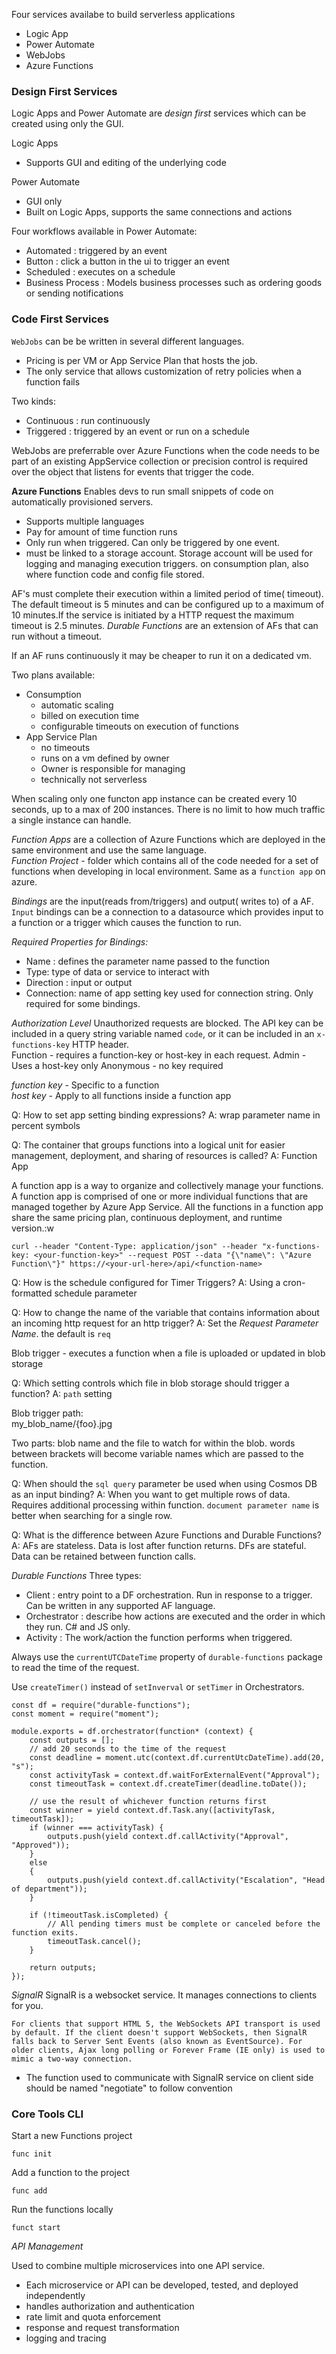 Four services availabe to build serverless applications
- Logic App
- Power Automate
- WebJobs
- Azure Functions

### Design First Services
Logic Apps and Power Automate are *design first* services which can be created using only the GUI.

Logic Apps
- Supports GUI and editing of the underlying code

Power Automate
- GUI only
- Built on Logic Apps, supports the same connections and actions

Four workflows available in Power Automate:  
- Automated : triggered by an event
- Button : click a button in the ui to trigger an event
- Scheduled : executes on a schedule
- Business Process : Models business processes such as ordering goods or sending notifications

### Code First Services

`WebJobs` can be be written in several different languages.
- Pricing is per VM or App Service Plan that hosts the job.
- The only service that allows customization of retry policies when a function fails

Two kinds: 
- Continuous : run continuously
- Triggered : triggered by an event or run on a schedule

WebJobs are preferrable over Azure Functions when the code needs to be part of an existing AppService collection or precision control is required over the object that listens for events that trigger the code.

**Azure Functions**
Enables devs to run small snippets of code on automatically provisioned servers. 
- Supports multiple languages
- Pay  for amount of time function runs
- Only run when triggered. Can only be triggered by one event.
- must be linked to a storage account. Storage account will be used for logging and managing execution triggers. on consumption plan, also where function code and config file stored.

AF's must complete their execution within a limited period of time( timeout). The default timeout is 5 minutes and can be configured up to a maximum of 10 minutes.If the service is initiated by a HTTP request the maximum timeout is 2.5 minutes. *Durable Functions* are an extension of AFs that can run without a timeout.

If an AF runs continuously it may be cheaper to run it on a dedicated vm.

Two plans available:
- Consumption
    + automatic scaling
    + billed on execution time
    + configurable timeouts on execution of functions
- App Service Plan
    + no timeouts
    + runs on a vm defined by owner
    + Owner is responsible for managing
    + technically not serverless

When scaling only one functon app instance can be created every 10 seconds, up to a max of 200 instances. 
There is no limit to how much traffic a single instance can handle.

*Function Apps* are a collection of Azure Functions which are deployed in the same environment and use the same language.  
*Function Project* - folder which contains all of the code needed for a set of functions when developing in local environment. Same as a `function app` on azure.  

*Bindings* are the input(reads from/triggers) and output( writes to) of a AF.  
`Input` bindings can be a connection to a datasource which provides input to a function or a trigger which causes the function to run.  

*Required Properties for Bindings:*
- Name : defines the parameter name passed to the function
- Type: type of data or service to interact with
- Direction : input or output
- Connection: name of app setting key used for connection string. Only required for some bindings.


*Authorization Level*
Unauthorized requests are blocked. The API key can be included in a query string variable named `code`, or it can be included in an `x-functions-key` HTTP header.  
Function - requires a function-key or host-key in each request. 
Admin - Uses a host-key  only
Anonymous - no key required  

*function key* - Specific  to a function  
*host key* - Apply to all functions inside a function app

Q: How to set app setting binding expressions?
A: wrap parameter name in percent symbols


Q: The container that groups functions into a logical unit for easier management, deployment, and sharing of resources is called?
A: Function App

A function app is a way to organize and collectively manage your functions. A function app is comprised of one or more individual functions that are managed together by Azure App Service. All the functions in a function app share the same pricing plan, continuous deployment, and runtime version.:w


```curl --header "Content-Type: application/json" --header "x-functions-key: <your-function-key>" --request POST --data "{\"name\": \"Azure Function\"}" https://<your-url-here>/api/<function-name> ```

Q: How is the schedule configured for Timer Triggers?
A: Using a cron-formatted schedule parameter

Q: How to change the name of the variable that contains information about an incoming http request for an http trigger?
A: Set the *Request Parameter Name*. the default is `req`


Blob trigger - executes a function when a file is uploaded or updated in blob storage  

Q: Which setting controls which file in blob storage should trigger a function?
A: `path` setting

Blob trigger path:  
my_blob_name/{foo}.jpg

Two parts: blob name and the file to watch for within the blob. words between brackets will become variable names which are passed to the function.

Q: When should the `sql query` parameter be used when using Cosmos DB as an input binding?
A: When you want to get multiple rows of data. Requires additional processing within function. `document parameter name` is better when searching for a single row.

Q: What is the difference between Azure Functions and Durable Functions?
A: AFs are stateless. Data is lost after function returns. DFs are stateful. Data can be retained between function calls.

*Durable Functions*
Three types:  
- Client : entry point to a DF orchestration. Run in response to a trigger. Can be written in any supported AF language.
- Orchestrator : describe how actions are executed and the order in which they run. C# and JS only.
- Activity : The work/action the function performs when triggered.

Always use the `currentUTCDateTime` property of `durable-functions` package to read the time of the request.  

Use `createTimer()` instead of `setInverval` or `setTimer` in Orchestrators.

```
const df = require("durable-functions");
const moment = require("moment");

module.exports = df.orchestrator(function* (context) {
    const outputs = [];
    // add 20 seconds to the time of the request
    const deadline = moment.utc(context.df.currentUtcDateTime).add(20, "s");
    const activityTask = context.df.waitForExternalEvent("Approval");
    const timeoutTask = context.df.createTimer(deadline.toDate());

    // use the result of whichever function returns first 
    const winner = yield context.df.Task.any([activityTask, timeoutTask]);
    if (winner === activityTask) {
        outputs.push(yield context.df.callActivity("Approval", "Approved"));
    }
    else
    {
        outputs.push(yield context.df.callActivity("Escalation", "Head of department"));
    }

    if (!timeoutTask.isCompleted) {
        // All pending timers must be complete or canceled before the function exits.
        timeoutTask.cancel();
    }

    return outputs;
});
```

*SignalR*
SignalR is a websocket service. It manages connections to clients for you.
```
For clients that support HTML 5, the WebSockets API transport is used by default. If the client doesn't support WebSockets, then SignalR falls back to Server Sent Events (also known as EventSource). For older clients, Ajax long polling or Forever Frame (IE only) is used to mimic a two-way connection.
```
- The function used to communicate with SignalR service on client side should be named "negotiate" to follow convention

### Core Tools CLI

Start a new Functions project
```
func init
```

Add a function to the project
```
func add
```

Run the functions locally
```
funct start
```

*API Management*  

Used to combine multiple microservices into one API service.

- Each microservice or API can be developed, tested, and deployed independently
- handles authorization and authentication
- rate limit and quota enforcement
- response and request transformation
- logging and tracing
